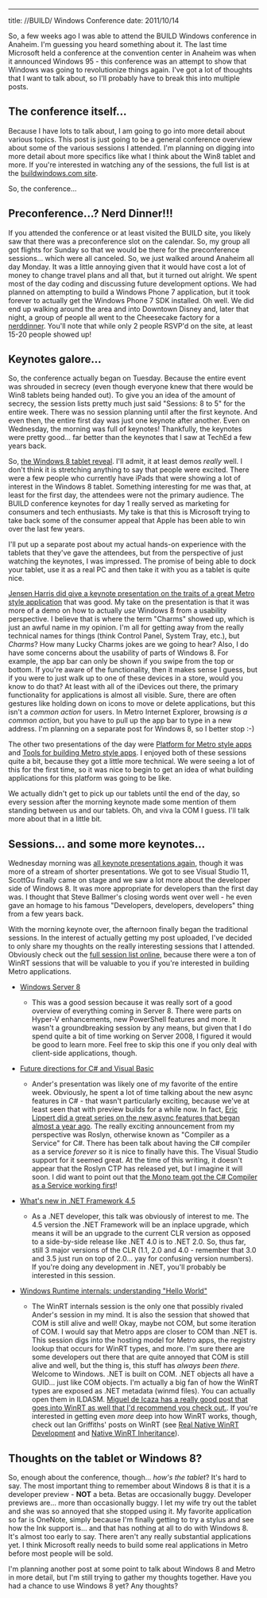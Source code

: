 --- 
title: //BUILD/ Windows Conference
date: 2011/10/14

So, a few weeks ago I was able to attend the BUILD Windows conference in
Anaheim. I'm guessing you heard something about it. The last time Microsoft
held a conference at the convention center in Anaheim was when it announced
Windows 95 \- this conference was an attempt to show that Windows was going to
revolutionize things again. I've got a lot of thoughts that I want to talk
about, so I'll probably have to break this into multiple posts.

## The conference itself...

Because I have lots to talk about, I am going to go into more detail about
various topics. This post is just going to be a general conference overview
about some of the various sessions I attended. I'm planning on digging into
more detail about more specifics like what I think about the Win8 tablet and
more. If you're interested in watching any of the sessions, the full list is
at the [buildwindows.com site](http://www.buildwindows.com/Sessions/Schedule).

So, the conference...

## Preconference...? Nerd Dinner!!!

If you attended the conference or at least visited the BUILD site, you likely
saw that there was a preconference slot on the calendar. So, my group all got
flights for Sunday so that we would be there for the preconference sessions...
which were all canceled. So, we just walked around Anaheim all day Monday. It
was a little annoying given that it would have cost a lot of money to change
travel plans and all that, but it turned out alright. We spent most of the day
coding and discussing future development options. We had planned on attempting
to build a Windows Phone 7 application, but it took forever to actually get the
Windows Phone 7 SDK installed. Oh well. We did end up walking around the area
and into Downtown Disney and, later that night, a group of people all went to
the Cheesecake factory for a [nerddinner](http://www.nerddinner.com/5027).
You'll note that while only 2 people RSVP'd on the site, at least 15-20 people
showed up!

## Keynotes galore...

So, the conference actually began on Tuesday. Because the entire event was
shrouded in secrecy (even though everyone knew that there would be Win8
tablets being handed out). To give you an idea of the amount of secrecy, the
session lists pretty much just said "Sessions: 8 to 5" for the entire week.
There was no session planning until after the first keynote. And even then,
the entire first day was just one keynote after another. Even on Wednesday,
the morning was full of keynotes! Thankfully, the keynotes were pretty good...
far better than the keynotes that I saw at TechEd a few years back.

So, [the Windows 8 tablet
reveal](http://channel9.msdn.com/events/BUILD/BUILD2011/KEY-0001). I'll admit,
it at least demos *really* well. I don't think it is stretching anything to
say that people were excited. There were a few people who currently have iPads
that were showing a lot of interest in the Windows 8 tablet. Something
interesting for me was that, at least for the first day, the attendees were
not the primary audience. The BUILD conference keynotes for day 1 really
served as marketing for consumers and tech enthusiasts. My take is that this
is Microsoft trying to take back some of the consumer appeal that Apple has
been able to win over the last few years.

I'll put up a separate post about my actual hands-on experience with the
tablets that they've gave the attendees, but from the perspective of just
watching the keynotes, I was impressed. The promise of being able to dock your
tablet, use it as a real PC and then take it with you as a tablet is quite
nice.

[Jensen Harris did give a keynote presentation on the traits of a great Metro
style application](http://channel9.msdn.com/events/BUILD/BUILD2011/BPS-1004)
that was good. My take on the presentation is that it was more of a demo on how
to actually *use* Windows 8 from a usability perspective. I believe that is
where the term "Charms" showed up, which is just an awful name in my opinion.
I'm all for getting away from the really technical names for things (think
Control Panel, System Tray, etc.), but *Charms*? How many Lucky Charms jokes
are we going to hear? Also, I do have some concerns about the usability of
parts of Windows 8. For example, the app bar can only be shown if you swipe
from the top or bottom. If you're aware of the functionality, then it makes
sense I guess, but if you were to just walk up to one of these devices in a
store, would you know to do that? At least with all of the iDevices out there,
the primary functionality for applications is almost all visible. Sure, there
are often gestures like holding down on icons to move or delete applications,
but this isn't a *common action* for users. In Metro Internet Explorer,
browsing *is a common action*, but you have to pull up the app bar to type in a
new address.  I'm planning on a separate post for Windows 8, so I better stop
:-)

The other two presentations of the day were [Platform for Metro style
apps](http://channel9.msdn.com/events/BUILD/BUILD2011/BPS-1005) and [Tools for
building Metro style
apps](http://channel9.msdn.com/events/BUILD/BUILD2011/BPS-1006). I enjoyed
both of these sessions quite a bit, because they got a little more technical.
We were seeing a lot of this for the first time, so it was nice to begin to
get an idea of what building applications for this platform was going to be
like.

We actually didn't get to pick up our tablets until the end of the day, so
every session after the morning keynote made some mention of them standing
between us and our tablets. Oh, and viva la COM I guess. I'll talk more about
that in a little bit.

## Sessions... and some more keynotes...

Wednesday morning was [all keynote presentations
again](http://channel9.msdn.com/events/BUILD/BUILD2011/KEY-0002), though it
was more of a stream of shorter presentations. We got to see Visual Studio 11,
ScottGu finally came on stage and we saw a lot more about the developer side
of Windows 8. It was more appropriate for developers than the first day was. I
thought that Steve Ballmer's closing words went over well - he even gave an
homage to his famous "Developers, developers, developers" thing from a few
years back.

With the morning keynote over, the afternoon finally began the traditional
sessions. In the interest of actually getting my post uploaded, I've decided
to only share my thoughts on the really interesting sessions that I attended.
Obviously check out the [full session list
online](http://www.buildwindows.com/Sessions/Schedule), because there were a
ton of WinRT sessions that will be valuable to you if you're interested in
building Metro applications.

  * [Windows Server 8](http://channel9.msdn.com/events/BUILD/BUILD2011/SAC-973F)
    * This was a good session because it was really sort of a good overview of
      everything coming in Server 8. There were parts on Hyper-V enhancements,
      new PowerShell features and more. It wasn't a groundbreaking session by
      any means, but given that I do spend quite a bit of time working on
      Server 2008, I figured it would be good to learn more. Feel free to skip
      this one if you only deal with client-side applications, though.

  * [Future directions for C# and Visual
    Basic](http://channel9.msdn.com/events/BUILD/BUILD2011/TOOL-816T)
    * Ander's presentation was likely one of my favorite of the entire week.
      Obviously, he spent a lot of time talking about the new async features
      in C# - that wasn't particularly exciting, because we've at least seen
      that with preview builds for a while now. In fact, [Eric Lippert did a
      great series on the new async features that began almost a year
      ago](http://blogs.msdn.com/b/ericlippert/archive/2010/10/28/asynchrony-in-c-5-part-one.aspx).
      The really exciting announcement from my perspective was Roslyn,
      otherwise known as "Compiler as a Service" for C#. There has been talk
      about having the C# compiler as a service *forever* so it is nice to
      finally have this. The Visual Studio support for it seemed great. At the
      time of this writing, it doesn't appear that the Roslyn CTP has released
      yet, but I imagine it will soon. I did want to point out that [the Mono
      team got the C# Compiler as a Service working
      first](http://www.mono-project.com/CsharpRepl)!

  * [What's new in .NET Framework 4.5](http://channel9.msdn.com/events/BUILD/BUILD2011/TOOL-834T)
    * As a .NET developer, this talk was obviously of interest to me. The 4.5
      version the .NET Framework will be an inplace upgrade, which means it
      will be an upgrade to the current CLR version as opposed to a
      side-by-side release like .NET 4.0 is to .NET 2.0. So, thus far, still 3
      major versions of the CLR (1.1, 2.0 and 4.0 - remember that 3.0 and 3.5
      just run on top of 2.0... yay for confusing version numbers). If you're
      doing any development in .NET, you'll probably be interested in this
      session.

  * [Windows Runtime internals: understanding "Hello World"](http://channel9.msdn.com/events/BUILD/BUILD2011/PLAT-875T)
    * The WinRT internals session is the only one that possibly rivaled
      Ander's session in my mind. It is also the session that showed that COM
      is still alive and well! Okay, maybe not COM, but some iteration of COM.
      I would say that Metro apps are closer to COM than .NET is. This session
      digs into the hosting model for Metro apps, the registry lookup that
      occurs for WinRT types, and more. I'm sure there are some developers out
      there that are quite annoyed that COM is still alive and well, but the
      thing is, this stuff has *always been there*. Welcome to Windows. .NET
      is built on COM. .NET objects all have a GUID... just like COM objects.
      I'm actually a big fan of how the WinRT types are exposed as .NET
      metadata (winmd files). You can actually open them in ILDASM. [Miguel de
      Icaza has a really good post that goes into WinRT as well that I'd
      recommend you check
      out.](http://tirania.org/blog/archive/2011/Sep-15.html). If you're
      interested in getting even *more* deep into how WinRT works, though,
      check out Ian Griffiths' posts on WinRT (see [Real Native WinRT
      Development](http://www.interact-sw.co.uk/iangblog/2011/09/16/real-native-winrt)
      and [Native WinRT
      Inheritance](http://www.interact-sw.co.uk/iangblog/2011/09/25/native-winrt-inheritance)).

## Thoughts on the tablet or Windows 8?

So, enough about the conference, though... *how's the tablet*? It's hard to
say. The most important thing to remember about Windows 8 is that it is a
developer preview - __NOT__ a beta. Betas are occasionally buggy. Developer
previews are... more than occasionally buggy. I let my wife try out the
tablet and she was so annoyed that she stopped using it. My favorite
application so far is OneNote, simply because I'm finally getting to try a
stylus and see how the Ink support is... and that has nothing at all to do
with Windows 8. It's almost too early to say. There aren't any really
substantial applications yet. I think Microsoft really needs to build some
real applications in Metro before most people will be sold.

I'm planning another post at some point to talk about Windows 8 and Metro in
more detail, but I'm still trying to gather my thoughts together. Have you had
a chance to use Windows 8 yet? Any thoughts?
